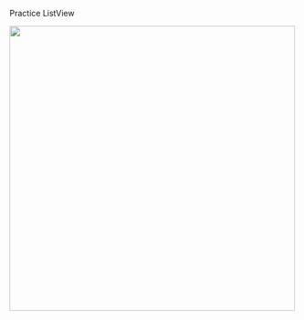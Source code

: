 Practice ListView

<img src="https://user-images.githubusercontent.com/74523733/110629407-b4b9ec00-81d6-11eb-832c-dee9b304ff63.png" height="500"/>
 
